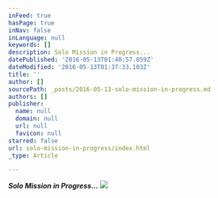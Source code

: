 ```yaml
---
inFeed: true
hasPage: true
inNav: false
inLanguage: null
keywords: []
description: Solo Mission in Progress...
datePublished: '2016-05-13T01:40:57.059Z'
dateModified: '2016-05-13T01:37:33.103Z'
title: ''
author: []
sourcePath: _posts/2016-05-13-solo-mission-in-progress.md
authors: []
publisher:
  name: null
  domain: null
  url: null
  favicon: null
starred: false
url: solo-mission-in-progress/index.html
_type: Article

---
```

**_Solo Mission in Progress..._**
![](https://the-grid-user-content.s3-us-west-2.amazonaws.com/5848a791-d114-4d2a-b1f4-220db7f3d998.png)